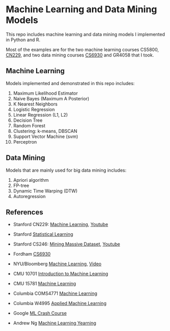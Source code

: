 # Machine Learning and Data Mining Models

This repo includes machine learning and data mining models I implemented in Python and R. 

Most of the examples are for the two machine learning courses CS5800, [CN229](http://cs229.stanford.edu/syllabus.html), and two data mining courses [CS6930](https://storm.cis.fordham.edu/~yzhao/fall2018/CS6930_syllabus.html) and GR4058 that I took. 


## Machine Learning 

Models implemented and demonstrated in this repo includes: 

1. Maximum Likelihood Estimator
2. Naive Bayes (Maximum A Posterior)
3. K Nearest Neighbors
4. Logistic Regression
5. Linear Regression (L1, L2)
6. Decision Tree
7. Random Forest
8. Clustering: k-means, DBSCAN
9. Support Vector Machine (svm)
10. Perceptron 

## Data Mining 

Models that are mainly used for big data mining includes:

1. Apriori algorithm
2. FP-tree
3. Dynamic Time Warping (DTW)
4. Autoregression

## References

* Stanford CN229: [Machine Learning](http://cs229.stanford.edu/syllabus.html), [Youtube](https://www.youtube.com/playlist?list=PLLssT5z_DsK-h9vYZkQkYNWcItqhlRJLN)

* Stanford [Statistical Learning](https://lagunita.stanford.edu/courses/HumanitiesSciences/StatLearning/Winter2016/about)

* Stanford CS246: [Mining Massive Dataset](http://web.stanford.edu/class/cs246/), [Youtube](https://www.youtube.com/playlist?list=PLLssT5z_DsK9JDLcT8T62VtzwyW9LNepV)

* Fordham [CS6930](https://storm.cis.fordham.edu/~yzhao/fall2018/CS6930_syllabus.html)

* NYU/Bloomberg [Machine Learning](https://davidrosenberg.github.io/ml2018/#home), [Video](https://bloomberg.github.io/foml/#lectures)

* CMU 10701 [Introduction to Machine Learning](http://www.cs.cmu.edu/~10701/lectures.html)

* CMU 15781 [Machine Learning](http://www.cs.cmu.edu/~tom/10701_sp11/lectures.shtml)

* Columbia COMS4771 [Machine Learning](http://www.cs.columbia.edu/~djhsu/coms4771-f18/)

* Columbia W4995 [Applied Machine Learning](http://www.cs.columbia.edu/~amueller/comsw4995s18/syllabus/)

* Google [ML Crash Course](https://developers.google.com/machine-learning/crash-course/)

* Andrew Ng [Machine Learning Yearning](https://gallery.mailchimp.com/dc3a7ef4d750c0abfc19202a3/files/704291d2-365e-45bf-a9f5-719959dfe415/Ng_MLY01.pdf)


